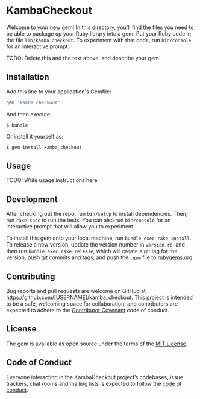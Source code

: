 # KambaCheckout

Welcome to your new gem! In this directory, you'll find the files you need to be able to package up your Ruby library into a gem. Put your Ruby code in the file `lib/kamba_checkout`. To experiment with that code, run `bin/console` for an interactive prompt.

TODO: Delete this and the text above, and describe your gem

## Installation

Add this line to your application's Gemfile:

```ruby
gem 'kamba_checkout'
```

And then execute:

    $ bundle

Or install it yourself as:

    $ gem install kamba_checkout

## Usage

TODO: Write usage instructions here

## Development

After checking out the repo, run `bin/setup` to install dependencies. Then, run `rake spec` to run the tests. You can also run `bin/console` for an interactive prompt that will allow you to experiment.

To install this gem onto your local machine, run `bundle exec rake install`. To release a new version, update the version number in `version.rb`, and then run `bundle exec rake release`, which will create a git tag for the version, push git commits and tags, and push the `.gem` file to [rubygems.org](https://rubygems.org).

## Contributing

Bug reports and pull requests are welcome on GitHub at https://github.com/[USERNAME]/kamba_checkout. This project is intended to be a safe, welcoming space for collaboration, and contributors are expected to adhere to the [Contributor Covenant](http://contributor-covenant.org) code of conduct.

## License

The gem is available as open source under the terms of the [MIT License](https://opensource.org/licenses/MIT).

## Code of Conduct

Everyone interacting in the KambaCheckout project’s codebases, issue trackers, chat rooms and mailing lists is expected to follow the [code of conduct](https://github.com/[USERNAME]/kamba_checkout/blob/master/CODE_OF_CONDUCT.md).
